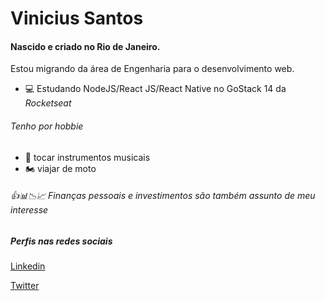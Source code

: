 # Vinicius Santos 

#### Nascido e criado no Rio de Janeiro. 
 Estou migrando da área de Engenharia para o desenvolvimento web.  

- 💻 Estudando NodeJS/React JS/React Native no GoStack 14 da *Rocketseat*


###### Tenho por hobbie 

- 🎸 tocar instrumentos musicais
- 🏍️ viajar de moto

###### 👍📊📉📈 Finanças pessoais e investimentos são também assunto de meu interesse 

##### Perfis nas redes sociais
[Linkedin](https://www.linkedin.com/in/vinicius-s-00890930)

[Twitter](https://twitter.com/v_silva_santos)


























<!--
**vinicius-vph/vinicius-vph** is a ✨ _special_ ✨ repository because its `README.md` (this file) appears on your GitHub profile.

Here are some ideas to get you started:

- 🔭 I’m currently working on ...
- 🌱 I’m currently learning ...
- 👯 I’m looking to collaborate on ...
- 🤔 I’m looking for help with ...
- 💬 Ask me about ...
- 📫 How to reach me: ...
- 😄 Pronouns: ...
- ⚡ Fun fact: ...
-->

